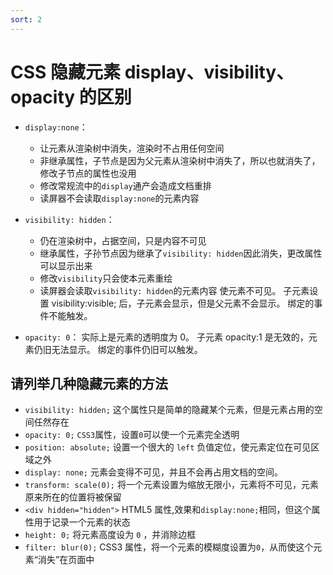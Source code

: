 ```yaml
---
sort: 2
---
```


# CSS 隐藏元素 display、visibility、opacity 的区别

- `display:none`：
  - 让元素从渲染树中消失，渲染时不占用任何空间
  - 非继承属性，子节点是因为父元素从渲染树中消失了，所以也就消失了，修改子节点的属性也没用
  - 修改常规流中的`display`通产会造成文档重排
  - 读屏器不会读取`display:none`的元素内容
- `visibility: hidden`：

  - 仍在渲染树中，占据空间，只是内容不可见
  - 继承属性，子孙节点因为继承了`visibility: hidden`因此消失，更改属性可以显示出来
  - 修改`visibility`只会使本元素重绘
  - 读屏器会读取`visibility: hidden`的元素内容
    使元素不可见。
    子元素设置 visibility:visible; 后，子元素会显示，但是父元素不会显示。
    绑定的事件不能触发。

- `opacity: 0`：
  实际上是元素的透明度为 0。
  子元素 opacity:1 是无效的，元素仍旧无法显示。
  绑定的事件仍旧可以触发。

## 请列举几种隐藏元素的方法

- `visibility: hidden;` 这个属性只是简单的隐藏某个元素，但是元素占用的空间任然存在
- `opacity: 0;` `CSS3`属性，设置`0`可以使一个元素完全透明
- `position: absolute;` 设置一个很大的 `left` 负值定位，使元素定位在可见区域之外
- `display: none;` 元素会变得不可见，并且不会再占用文档的空间。
- `transform: scale(0);` 将一个元素设置为缩放无限小，元素将不可见，元素原来所在的位置将被保留
- `<div hidden="hidden">` HTML5 属性,效果和`display:none;`相同，但这个属性用于记录一个元素的状态
- `height: 0;` 将元素高度设为 `0` ，并消除边框
- `filter: blur(0);` CSS3 属性，将一个元素的模糊度设置为`0`，从而使这个元素“消失”在页面中
